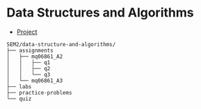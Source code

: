 # Data Structures and Algorithms

- [Project](https://github.com/Qazalbash/HU-DSA-Project)

```
SEM2/data-structure-and-algorithms/
├── assignments
│   ├── mq06861_A2
│   │   ├── q1
│   │   ├── q2
│   │   └── q3
│   └── mq06861_A3
├── labs
├── practice-problems
└── quiz
```